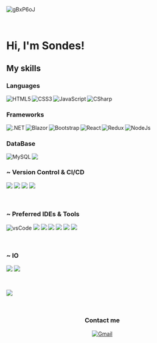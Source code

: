 ![gBxP6oJ](https://mir-s3-cdn-cf.behance.net/project_modules/max_1200/1599d7107019725.5f9d3c7bae636.gif)

<br>

# Hi, I'm Sondes!

## My skills

### Languages

<img align="left" alt="HTML5" src="https://img.shields.io/badge/html5-%23E34F26.svg?style=for-the-badge&logo=html5&logoColor=white" />
<img align="left" alt="CSS3" src="https://img.shields.io/badge/css3-%231572B6.svg?style=for-the-badge&logo=css3&logoColor=white" />
<img align="left" alt="JavaScript" src="https://img.shields.io/badge/javascript-%23323330.svg?style=for-the-badge&logo=javascript&logoColor=%23F7DF1E" />
<img align="left" alt="CSharp" src="https://img.shields.io/badge/c%23-%23239120.svg?style=for-the-badge&logo=c-sharp&logoColor=white" />

<br />

### Frameworks

<img align="left" alt=".NET" src="https://img.shields.io/badge/.NET-5C2D91?style=for-the-badge&logo=.net&logoColor=white" />
<img align="left" alt="Blazor" src="https://img.shields.io/badge/blazor-%235C2D91.svg?style=for-the-badge&logo=blazor&logoColor=white" />
<img align="left" alt="Bootstrap" src="https://img.shields.io/badge/bootstrap-%23563D7C.svg?style=for-the-badge&logo=bootstrap&logoColor=white" />
<img align="left" alt="React" src="https://img.shields.io/badge/react-%2320232a.svg?style=for-the-badge&logo=react&logoColor=%2361DAFB" />
<img align="left" alt="Redux" src="https://img.shields.io/badge/redux-%23593d88.svg?style=for-the-badge&logo=redux&logoColor=white" />
<img align="left" alt="NodeJs" src="https://img.shields.io/badge/node.js-%2343853D.svg?style=for-the-badge&logo=node-dot-js&logoColor=white" />

<br />

### DataBase

<img align="left" alt="MySQL" src="https://img.shields.io/badge/mysql-%2300f.svg?style=for-the-badge&logo=mysql&logoColor=white" />
  <img src="https://img.shields.io/badge/phpmyadmin-6C78AF?style=for-the-badge&logo=phpmyadmin&logoColor=white" />

<br />

<h3>~ Version Control & CI/CD</h3>

<p>
  <img src="https://img.shields.io/badge/git-F05032.svg?style=for-the-badge&logo=git&logoColor=white" />
  <img src="https://img.shields.io/badge/github-181717.svg?style=for-the-badge&logo=github&logoColor=white" />
  <img src="https://img.shields.io/badge/gitlab-181717.svg?style=for-the-badge&logo=gitlab&logoColor=white" />
  <img src="https://img.shields.io/badge/docker-2496ED.svg?style=for-the-badge&logo=docker&logoColor=white" />
</p>
<br>
<h3>~ Preferred IDEs & Tools</h3>

<p> 
  <img src="https://img.shields.io/badge/vscode-007ACC.svg?style=for-the-badge&logo=visualstudiocode&logoColor=white" alt="vsCode" /> 
  <img src="https://img.shields.io/badge/sublime_text%20-%23575757.svg?&style=for-the-badge&logo=sublime-text&logoColor=important" />
  <img src="https://img.shields.io/badge/Trello%20-%23026AA7.svg?&style=for-the-badge&logo=Trello&logoColor=white" />
  <img src="https://img.shields.io/badge/prettier-1A2C34?style=for-the-badge&logo=prettier&logoColor=F7BA3E" />
  <img src="https://img.shields.io/badge/Babel-F9DC3e?style=for-the-badge&logo=babel&logoColor=black" />
  <img src="https://img.shields.io/badge/Postman-FF6C37?style=for-the-badge&logo=postman&logoColor=red" />
  <img src="https://img.shields.io/badge/NPM-%23000000.svg?style=for-the-badge&logo=npm&logoColor=white" />
</p>

<br>
  
  <h3>~ IO</h3>

<p>
  <img src="https://img.shields.io/badge/Windows-0078D6?style=for-the-badge&logo=windows&logoColor=white" />
  <img src="https://img.shields.io/badge/iOS-000000?style=for-the-badge&logo=ios&logoColor=white">
</p>
<br>
<p>
  <img src="https://img.shields.io/badge/Microsoft_Office-D83B01?style=for-the-badge&logo=microsoft-office&logoColor=white" />
</p>
<br>
<h3 align="center">Contact me</h3>

<div style="margin-top:10px" align="center">
  <div>
    <a href="mailto:sondesmessai135@outlook.fr" target="_blank">
      <img alt="Gmail" src="https://img.shields.io/badge/Gmail-D14836?style=for-the-badge&logo=gmail&logoColor=white" />
    </a>
  </div>
</div>
